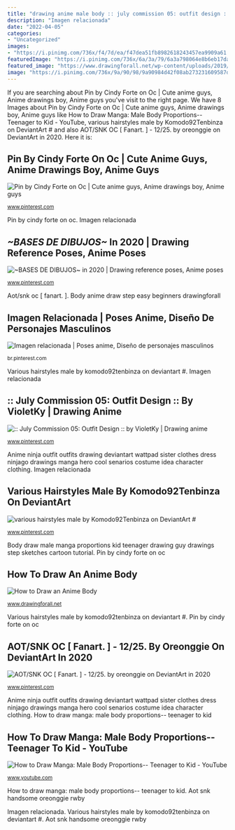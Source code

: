 ```yaml
---
title: "drawing anime male body :: july commission 05: outfit design :: by violetky"
description: "Imagen relacionada"
date: "2022-04-05"
categories:
- "Uncategorized"
images:
- "https://i.pinimg.com/736x/f4/7d/ea/f47dea51fb8982618243457ea9909a61.jpg"
featuredImage: "https://i.pinimg.com/736x/6a/3a/79/6a3a798064e8b6eb17da53b74952c8c7.jpg"
featured_image: "https://www.drawingforall.net/wp-content/uploads/2019/04/5-how-to-draw-an-anime-body-easy.jpg"
image: "https://i.pinimg.com/736x/9a/90/98/9a90984d42f08ab273231609587de52f.jpg"
---
```


If you are searching about Pin by Cindy Forte on Oc | Cute anime guys, Anime drawings boy, Anime guys you've visit to the right page. We have 8 Images about Pin by Cindy Forte on Oc | Cute anime guys, Anime drawings boy, Anime guys like How to Draw Manga: Male Body Proportions-- Teenager to Kid - YouTube, various hairstyles male by Komodo92Tenbinza on DeviantArt # and also AOT/SNK OC [ Fanart. ] - 12/25. by oreonggie on DeviantArt in 2020. Here it is:

## Pin By Cindy Forte On Oc | Cute Anime Guys, Anime Drawings Boy, Anime Guys

![Pin by Cindy Forte on Oc | Cute anime guys, Anime drawings boy, Anime guys](https://i.pinimg.com/736x/6a/3a/79/6a3a798064e8b6eb17da53b74952c8c7.jpg "Body anime draw step easy beginners drawingforall")

<small>www.pinterest.com</small>

Pin by cindy forte on oc. Imagen relacionada

## *~BASES DE DIBUJOS~* In 2020 | Drawing Reference Poses, Anime Poses

![*~BASES DE DIBUJOS~* in 2020 | Drawing reference poses, Anime poses](https://i.pinimg.com/736x/9a/90/98/9a90984d42f08ab273231609587de52f.jpg "Aot snk handsome oreonggie rwby")

<small>www.pinterest.com</small>

Aot/snk oc [ fanart. ]. Body anime draw step easy beginners drawingforall

## Imagen Relacionada | Poses Anime, Diseño De Personajes Masculinos

![Imagen relacionada | Poses anime, Diseño de personajes masculinos](https://i.pinimg.com/736x/55/c4/bf/55c4bf106743f912001a722e5696a5b5.jpg "Anime ninja outfit outfits drawing deviantart wattpad sister clothes dress ninjago drawings manga hero cool senarios costume idea character clothing")

<small>br.pinterest.com</small>

Various hairstyles male by komodo92tenbinza on deviantart #. Imagen relacionada

## :: July Commission 05: Outfit Design :: By VioletKy | Drawing Anime

![:: July Commission 05: Outfit Design :: by VioletKy | Drawing anime](https://i.pinimg.com/736x/9e/6f/91/9e6f9122f2b690de13361ff4257610b7--anime-outfits-ninja-outfit-anime.jpg "Aot snk handsome oreonggie rwby")

<small>www.pinterest.com</small>

Anime ninja outfit outfits drawing deviantart wattpad sister clothes dress ninjago drawings manga hero cool senarios costume idea character clothing. Imagen relacionada

## Various Hairstyles Male By Komodo92Tenbinza On DeviantArt #

![various hairstyles male by Komodo92Tenbinza on DeviantArt #](https://i.pinimg.com/736x/f4/7d/ea/f47dea51fb8982618243457ea9909a61.jpg "Aot/snk oc [ fanart. ]")

<small>www.pinterest.com</small>

Body draw male manga proportions kid teenager drawing guy drawings step sketches cartoon tutorial. Pin by cindy forte on oc

## How To Draw An Anime Body

![How to Draw an Anime Body](https://www.drawingforall.net/wp-content/uploads/2019/04/5-how-to-draw-an-anime-body-easy.jpg "Anime ninja outfit outfits drawing deviantart wattpad sister clothes dress ninjago drawings manga hero cool senarios costume idea character clothing")

<small>www.drawingforall.net</small>

Various hairstyles male by komodo92tenbinza on deviantart #. Pin by cindy forte on oc

## AOT/SNK OC [ Fanart. ] - 12/25. By Oreonggie On DeviantArt In 2020

![AOT/SNK OC [ Fanart. ] - 12/25. by oreonggie on DeviantArt in 2020](https://i.pinimg.com/736x/8f/e3/b4/8fe3b4a9a731f2c3c6984a0280ebf240.jpg "*~bases de dibujos~* in 2020")

<small>www.pinterest.com</small>

Anime ninja outfit outfits drawing deviantart wattpad sister clothes dress ninjago drawings manga hero cool senarios costume idea character clothing. How to draw manga: male body proportions-- teenager to kid

## How To Draw Manga: Male Body Proportions-- Teenager To Kid - YouTube

![How to Draw Manga: Male Body Proportions-- Teenager to Kid - YouTube](https://i.ytimg.com/vi/liOwj5A2Fcg/maxresdefault.jpg "Pin by cindy forte on oc")

<small>www.youtube.com</small>

How to draw manga: male body proportions-- teenager to kid. Aot snk handsome oreonggie rwby

Imagen relacionada. Various hairstyles male by komodo92tenbinza on deviantart #. Aot snk handsome oreonggie rwby
